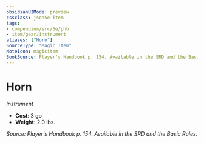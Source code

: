 ```yaml
---
obsidianUIMode: preview
cssclass: json5e-item
tags:
- compendium/src/5e/phb
- item/gear/instrument
aliases: ["Horn"]
SourceType: "Magic Item"
NoteIcon: magicitem
BookSource: Player's Handbook p. 154. Available in the SRD and the Basic Rules.
---
```

# Horn
*Instrument*  

- **Cost**: 3 gp
- **Weight**: 2.0 lbs.

*Source: Player's Handbook p. 154. Available in the SRD and the Basic Rules.*